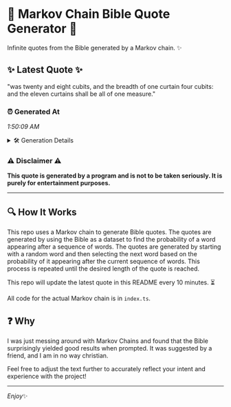 # 📖 Markov Chain Bible Quote Generator 📖

Infinite quotes from the Bible generated by a Markov chain. ✨

## ✨ Latest Quote ✨
"was twenty and eight cubits, and the breadth of one curtain four cubits: and the eleven curtains shall be all of one measure."

### ⏰ Generated At
*1:50:09 AM*

<details>
    <summary>🛠️ Generation Details</summary>
    <p>
        <strong>🌱 Seed:</strong> was<br>
        <strong>🔄 Iterations:</strong> 22<br>
        <strong>📜 Context History:</strong><br>[ was ]: twenty<br>[ was, twenty ]: and<br>[ was, twenty, and ]: eight<br>[ was, twenty, and, eight ]: cubits,<br>[ was, twenty, and, eight, cubits, ]: and<br>[ was, twenty, and, eight, cubits,, and ]: the<br>[ twenty, and, eight, cubits,, and, the ]: breadth<br>[ and, eight, cubits,, and, the, breadth ]: of<br>[ eight, cubits,, and, the, breadth, of ]: one<br>[ cubits,, and, the, breadth, of, one ]: curtain<br>[ and, the, breadth, of, one, curtain ]: four<br>[ the, breadth, of, one, curtain, four ]: cubits:<br>[ breadth, of, one, curtain, four, cubits: ]: and<br>[ of, one, curtain, four, cubits:, and ]: the<br>[ one, curtain, four, cubits:, and, the ]: eleven<br>[ curtain, four, cubits:, and, the, eleven ]: curtains<br>[ four, cubits:, and, the, eleven, curtains ]: shall<br>[ cubits:, and, the, eleven, curtains, shall ]: be<br>[ and, the, eleven, curtains, shall, be ]: all<br>[ the, eleven, curtains, shall, be, all ]: of<br>[ eleven, curtains, shall, be, all, of ]: one<br>[ curtains, shall, be, all, of, one ]: measure.<br>
    </p>
</details>

### ⚠️ Disclaimer ⚠️
**This quote is generated by a program and is not to be taken seriously. It is purely for entertainment purposes.**

---

## 🔍 How It Works

This repo uses a Markov chain to generate Bible quotes. The quotes are generated by using the Bible as a dataset to find the probability of a word appearing after a sequence of words. The quotes are generated by starting with a random word and then selecting the next word based on the probability of it appearing after the current sequence of words. This process is repeated until the desired length of the quote is reached.

This repo will update the latest quote in this README every 10 minutes. ⏳

All code for the actual Markov chain is in `index.ts`.

## ❓ Why

I was just messing around with Markov Chains and found that the Bible surprisingly yielded good results when prompted. 
It was suggested by a friend, and I am in no way christian.

Feel free to adjust the text further to accurately reflect your intent and experience with the project!

---

*Enjoy*✨
